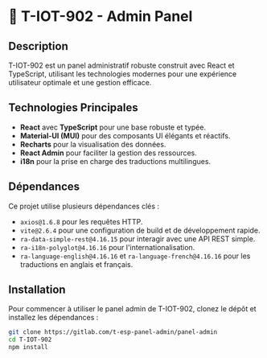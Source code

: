 # 🌿 T-IOT-902 - Admin Panel

## Description

T-IOT-902 est un panel administratif robuste construit avec React et TypeScript, utilisant les technologies modernes pour une expérience utilisateur optimale et une gestion efficace.

## Technologies Principales

- **React** avec **TypeScript** pour une base robuste et typée.
- **Material-UI (MUI)** pour des composants UI élégants et réactifs.
- **Recharts** pour la visualisation des données.
- **React Admin** pour faciliter la gestion des ressources.
- **i18n** pour la prise en charge des traductions multilingues.

## Dépendances

Ce projet utilise plusieurs dépendances clés :

- `axios@1.6.8` pour les requêtes HTTP.
- `vite@2.6.4` pour une configuration de build et de développement rapide.
- `ra-data-simple-rest@4.16.15` pour interagir avec une API REST simple.
- `ra-i18n-polyglot@4.16.16` pour l'internationalisation.
- `ra-language-english@4.16.16` et `ra-language-french@4.16.16` pour les traductions en anglais et français.

## Installation

Pour commencer à utiliser le panel admin de T-IOT-902, clonez le dépôt et installez les dépendances :

```bash
git clone https://gitlab.com/t-esp-panel-admin/panel-admin
cd T-IOT-902
npm install
```
